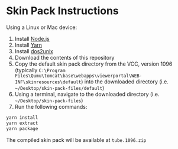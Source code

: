 # Skin Pack Instructions

Using a Linux or Mac device:

1. Install [Node.js](https://nodejs.org/en/)
2. Install [Yarn](https://yarnpkg.com/en/)
3. Install [dos2unix](https://formulae.brew.sh/formula/dos2unix)
4. Download the contents of this repository
5. Copy the default skin pack directory from the VCC, version 1096 (typically ```C:\Program Files\Qumu\tomcat\base\webapps\viewerportal\WEB-INF\skinresources\default```) into the downloaded directory (i.e. ```~/Desktop/skin-pack-files/default```)
6. Using a terminal, navigate to the downloaded directory  (i.e. ```~/Desktop/skin-pack-files```)
7. Run the following commands:
  ```bash
  yarn install
  yarn extract
  yarn package
  ```

The compiled skin pack will be available at ```tube.1096.zip```
